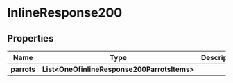 # InlineResponse200

## Properties
Name | Type | Description | Notes
------------ | ------------- | ------------- | -------------
**parrots** | **List&lt;OneOfinlineResponse200ParrotsItems&gt;** |  |  [optional]
